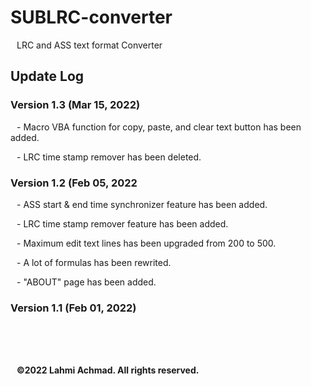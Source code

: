 # SUBLRC-converter
LRC and ASS text format Converter

<style>
   p {text-indent: 10px;}
</style>


<h2>Update Log</h2>

  <h3>Version 1.3 (Mar 15, 2022)</h3>
     <p>- Macro VBA function for copy, paste, and clear text button has been added.</p>
     <p>- LRC time stamp remover has been deleted.</p>

  <h3> Version 1.2 (Feb 05, 2022</h3>
      <p>- ASS start & end time synchronizer feature has been added.</p>
      <p>- LRC time stamp remover feature has been added.</p>
      <p>- Maximum edit text lines has been upgraded from 200 to 500.</p>
      <p>- A lot of formulas has been rewrited.</p>
      <p>- "ABOUT" page has been added.</p>


<h3>Version 1.1 (Feb 01, 2022)</h3>

 
 
 

<br/><br/><br/>
<p><b>&#169;2022 Lahmi Achmad. All rights reserved.</b></p>

